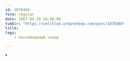```yaml
---
id: 1076484
form: regular
date: 2007-04-20 10:48:00
tumblr: "https://untitled.urbansheep.com/post/1076484"
title:
tags:
    - контейнерный склад

---
```


<p>*</p>

